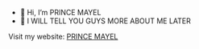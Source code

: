 - 👋 Hi, I’m PRINCE MAYEL
- 👀 I WILL TELL YOU GUYS MORE ABOUT ME LATER 

Visit my website: [PRINCE MAYEL](https://princeweb.onrender.com)
<!---
Mayelprince/Mayelprince is a ✨ special ✨ repository because its `README.md` (this file) appears on your GitHub profile.
You can click the Preview link to take a look at your changes.
--->
